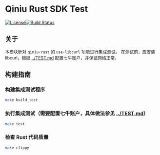 # Qiniu Rust SDK Test

[![License](https://img.shields.io/badge/license-Apache%202-blue)](https://github.com/bachue/rust-sdk/blob/master/LICENSE)[![Build Status](https://api.travis-ci.com/bachue/rust-sdk.svg?branch=master)](https://travis-ci.org/bachue/rust-sdk)

## 关于

本模块针对 `qiniu-rust` 的 `use-libcurl` 功能进行集成测试。
在测试前，应安装 libcurl，根据 [../TEST.md](../TEST.md) 配置七牛账户，并保证网络正常。

## 构建指南

### 构建集成测试程序

```bash
make build_test
```

### 执行集成测试（需要配置七牛账户，具体做法参见 [../TEST.md](../TEST.md)）

```bash
make test
```

### 检查 Rust 代码质量

```bash
make clippy
```
